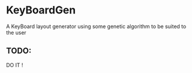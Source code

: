 # KeyBoardGen

A KeyBoard layout generator using some genetic algorithm to be suited to the user

<!-- a genetic algorithm to create a layout of a optimized keyboard -->

## TODO:

DO IT !